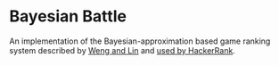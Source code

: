 Bayesian Battle
==============================
An implementation of the Bayesian-approximation based game ranking system described by
[Weng and Lin](http://jmlr.org/papers/volume12/weng11a/weng11a.pdf) and
[used by HackerRank](https://www.hackerrank.com/scoring).

